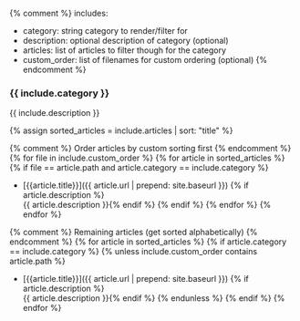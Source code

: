 {% comment %}
includes:
- category: string category to render/filter for
- description: optional description of category (optional)
- articles: list of articles to filter though for the category
- custom_order: list of filenames for custom ordering (optional)
{% endcomment %}
### {{ include.category }}
{{ include.description }}

{% assign sorted_articles = include.articles | sort: "title" %}

{% comment %}
Order articles by custom sorting first
{% endcomment %}
{% for file in include.custom_order %}
{%   for article in sorted_articles %}
{%     if file == article.path and article.category == include.category %}
 - [{{article.title}}]({{ article.url | prepend: site.baseurl }})
   {% if article.description %}<br/>{{ article.description }}{% endif %}
{%     endif %}
{%   endfor %}
{% endfor %}

{% comment %}
Remaining articles (get sorted alphabetically)
{% endcomment %}
{% for article in sorted_articles %}
{%   if article.category == include.category %}
{%     unless include.custom_order contains article.path %}
 - [{{article.title}}]({{ article.url | prepend: site.baseurl }})
   {% if article.description %}<br/>{{ article.description }}{% endif %}
{%     endunless %}
{%   endif %}
{% endfor %}

